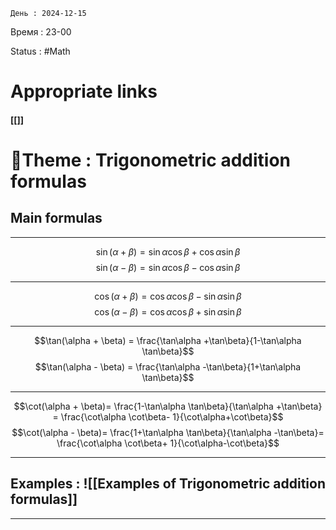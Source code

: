 	День : 2024-12-15 
Время : 23-00

Status : #Math  


# Appropriate links
#### [[]]

# 📏Theme : Trigonometric addition formulas


 ## Main formulas
---

$$\sin(\alpha +\beta) = \sin\alpha \cos\beta+\cos\alpha \sin\beta$$
$$\sin(\alpha - \beta) = \sin\alpha \cos\beta-\cos\alpha \sin\beta$$

---
$$\cos(\alpha+\beta) = \cos\alpha \cos \beta-\sin\alpha \sin\beta$$
$$\cos(\alpha-\beta) = \cos\alpha \cos \beta+\sin\alpha \sin\beta$$

---
$$\tan(\alpha + \beta) = \frac{\tan\alpha +\tan\beta}{1-\tan\alpha \tan\beta}$$
$$\tan(\alpha - \beta) = \frac{\tan\alpha -\tan\beta}{1+\tan\alpha \tan\beta}$$

---
$$\cot(\alpha + \beta)= \frac{1-\tan\alpha \tan\beta}{\tan\alpha +\tan\beta} = \frac{\cot\alpha \cot\beta- 1}{\cot\alpha+\cot\beta}$$
$$\cot(\alpha - \beta)= \frac{1+\tan\alpha \tan\beta}{\tan\alpha -\tan\beta}= \frac{\cot\alpha \cot\beta+ 1}{\cot\alpha-\cot\beta}$$

---





## Examples : ![[Examples of Trigonometric addition formulas]]


---
